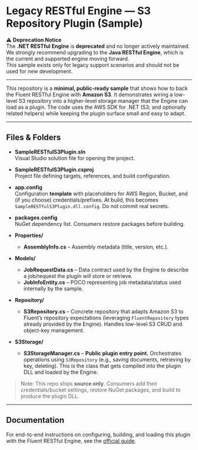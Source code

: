 # Legacy RESTful Engine — S3 Repository Plugin (Sample)

⚠️ **Deprecation Notice**  
The **.NET RESTful Engine** is **deprecated** and no longer actively maintained.  
We strongly recommend upgrading to the **Java RESTful Engine**, which is the current and supported engine moving forward.  
This sample exists only for legacy support scenarios and should not be used for new development.

---

This repository is a **minimal, public-ready sample** that shows how to back the Fluent RESTful Engine with **Amazon S3**. It demonstrates wiring a low-level S3 repository into a higher-level storage manager that the Engine can load as a plugin. The code uses the AWS SDK for .NET (S3; and optionally related helpers) while keeping the plugin surface small and easy to adapt.

---

## Files & Folders

- **SampleRESTfulS3Plugin.sln**  
  Visual Studio solution file for opening the project.

- **SampleRESTfulS3Plugin.csproj**  
  Project file defining targets, references, and build configuration.

- **app.config**  
  Configuration **template** with placeholders for AWS Region, Bucket, and (if you choose) credentials/prefixes. At build, this becomes `SampleRESTfulS3Plugin.dll.config`. Do not commit real secrets.

- **packages.config**  
  NuGet dependency list. Consumers restore packages before building.

- **Properties/**
  - **AssemblyInfo.cs** – Assembly metadata (title, version, etc.).

- **Models/**
  - **JobRequestData.cs** – Data contract used by the Engine to describe a job/request the plugin will store or retrieve.
  - **JobInfoEntity.cs** – POCO representing job metadata/status used internally by the sample.

- **Repository/**
  - **S3Repository.cs** – Concrete repository that adapts Amazon S3 to Fluent’s repository expectations (leveraging `FluentRepository` types already provided by the Engine). Handles low-level S3 CRUD and object-key management.

- **S3Storage/**
  - **S3StorageManager.cs** – **Public plugin entry point.** Orchestrates operations using `S3Repository` (e.g., saving documents, retrieving by key, deleting). This is the class that gets compiled into the plugin DLL and loaded by the Engine.

> Note: This repo ships **source only**. Consumers add their credentials/bucket settings, restore NuGet packages, and build to produce the plugin DLL.

---

## Documentation

For end-to-end instructions on configuring, building, and loading this plugin with the Fluent RESTful Engine, see the [official guide](https://fluent.apryse.com/documentation/engine-guide/Fluent%20RESTful%20Engines/NetRestSotragePlugin).
